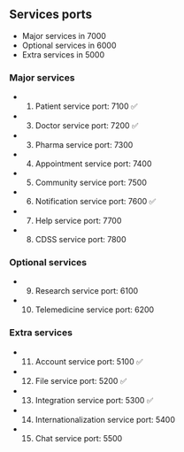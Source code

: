 ## Services ports
- Major services in 7000 
- Optional services in 6000
- Extra services in 5000

### Major services
- 1. Patient service port: 7100 ✅
- 3. Doctor service port: 7200 ✅
- 3. Pharma service port: 7300
- 4. Appointment service port: 7400
- 5. Community service port: 7500
- 6. Notification service port: 7600 ✅
- 7. Help service port: 7700
- 8. CDSS service port: 7800

### Optional services
- 9. Research service port: 6100
- 10. Telemedicine service port: 6200

### Extra services
- 11. Account service port: 5100 ✅
- 12. File service port: 5200 ✅
- 13. Integration service port: 5300 ✅
- 14. Internationalization service port: 5400
- 15. Chat service port: 5500
